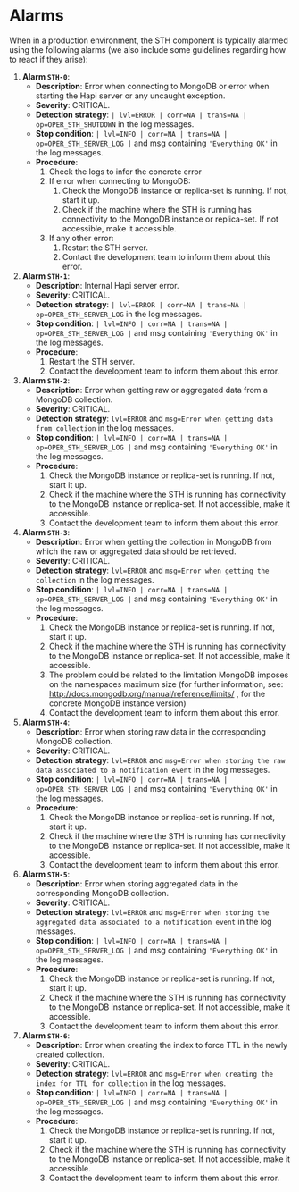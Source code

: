 # Alarms

When in a production environment, the STH component is typically alarmed using the following alarms (we also include some guidelines regarding how to react if they arise):

1. **Alarm `STH-0`**:
    - **Description**: Error when connecting to MongoDB or error when starting the Hapi server or any uncaught exception.
    - **Severity**: CRITICAL.
    - **Detection strategy**: `| lvl=ERROR | corr=NA | trans=NA | op=OPER_STH_SHUTDOWN` in the log messages.
    - **Stop condition**: `| lvl=INFO | corr=NA | trans=NA | op=OPER_STH_SERVER_LOG |` and msg containing `'Everything OK'` in the log messages.
    - **Procedure**:
        1. Check the logs to infer the concrete error
        2. If error when connecting to MongoDB:
            1. Check the MongoDB instance or replica-set is running. If not, start it up.
            2. Check if the machine where the STH is running has connectivity to the MongoDB instance or replica-set. If not accessible, make it accessible.
        3. If any other error:
            1. Restart the STH server.
            2. Contact the development team to inform them about this error.
2. **Alarm `STH-1`**:
    - **Description**: Internal Hapi server error.
    - **Severity**: CRITICAL.
    - **Detection strategy**: `| lvl=ERROR | corr=NA | trans=NA | op=OPER_STH_SERVER_LOG` in the log messages.
    - **Stop condition**: `| lvl=INFO | corr=NA | trans=NA | op=OPER_STH_SERVER_LOG |` and msg containing `'Everything OK'` in the log messages.
    - **Procedure**:
        1. Restart the STH server.
        2. Contact the development team to inform them about this error.
3. **Alarm `STH-2`**:
    - **Description**: Error when getting raw or aggregated data from a MongoDB collection.
    - **Severity**: CRITICAL.
    - **Detection strategy**: `lvl=ERROR` and `msg=Error when getting data from collection` in the log messages.
    - **Stop condition**: `| lvl=INFO | corr=NA | trans=NA | op=OPER_STH_SERVER_LOG |` and msg containing `'Everything OK'` in the log messages.
    - **Procedure**:
        1. Check the MongoDB instance or replica-set is running. If not, start it up.
        2. Check if the machine where the STH is running has connectivity to the MongoDB instance or replica-set. If not accessible, make it accessible.
        3. Contact the development team to inform them about this error.
4. **Alarm `STH-3`**:
    - **Description**: Error when getting the collection in MongoDB from which the raw or aggregated data should be retrieved.
    - **Severity**: CRITICAL.
    - **Detection strategy**: `lvl=ERROR` and `msg=Error when getting the collection` in the log messages.
    - **Stop condition**: `| lvl=INFO | corr=NA | trans=NA | op=OPER_STH_SERVER_LOG |` and msg containing `'Everything OK'` in the log messages.
    - **Procedure**:
        1. Check the MongoDB instance or replica-set is running. If not, start it up.
        2. Check if the machine where the STH is running has connectivity to the MongoDB instance or replica-set. If not accessible, make it accessible.
        3. The problem could be related to the limitation MongoDB imposes on the namespaces maximum size (for further information, see: http://docs.mongodb.org/manual/reference/limits/ , for the concrete MongoDB instance version)
        4. Contact the development team to inform them about this error.
5. **Alarm `STH-4`**:
    - **Description**: Error when storing raw data in the corresponding MongoDB collection.
    - **Severity**: CRITICAL.
    - **Detection strategy**: `lvl=ERROR` and `msg=Error when storing the raw data associated to a notification event` in the log messages.
    - **Stop condition**: `| lvl=INFO | corr=NA | trans=NA | op=OPER_STH_SERVER_LOG |` and msg containing `'Everything OK'` in the log messages.
    - **Procedure**:
        1. Check the MongoDB instance or replica-set is running. If not, start it up.
        2. Check if the machine where the STH is running has connectivity to the MongoDB instance or replica-set. If not accessible, make it accessible.
        3. Contact the development team to inform them about this error.
6. **Alarm `STH-5`**:
    - **Description**: Error when storing aggregated data in the corresponding MongoDB collection.
    - **Severity**: CRITICAL.
    - **Detection strategy**: `lvl=ERROR` and `msg=Error when storing the aggregated data associated to a notification event` in the log messages.
    - **Stop condition**: `| lvl=INFO | corr=NA | trans=NA | op=OPER_STH_SERVER_LOG |` and msg containing `'Everything OK'` in the log messages.
    - **Procedure**:
        1. Check the MongoDB instance or replica-set is running. If not, start it up.
        2. Check if the machine where the STH is running has connectivity to the MongoDB instance or replica-set. If not accessible, make it accessible.
        3. Contact the development team to inform them about this error.
7. **Alarm `STH-6`**:
    - **Description**: Error when creating the index to force TTL in the newly created collection.
    - **Severity**: CRITICAL.
    - **Detection strategy**: `lvl=ERROR` and `msg=Error when creating the index for TTL for collection` in the log messages.
    - **Stop condition**: `| lvl=INFO | corr=NA | trans=NA | op=OPER_STH_SERVER_LOG |` and msg containing `'Everything OK'` in the log messages.
    - **Procedure**:
        1. Check the MongoDB instance or replica-set is running. If not, start it up.
        2. Check if the machine where the STH is running has connectivity to the MongoDB instance or replica-set. If not accessible, make it accessible.
        3. Contact the development team to inform them about this error.
